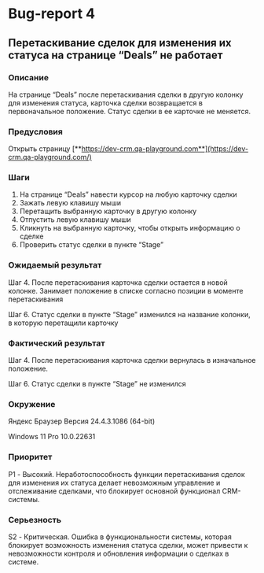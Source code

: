 # Bug-report 4

## Перетаскивание сделок для изменения их статуса на странице “Deals” не работает

### Описание

На странице “Deals” после перетаскивания сделки в другую колонку для изменения статуса, карточка сделки возвращается в первоначальное положение.  Статус сделки в ее карточке не меняется. 

### **Предусловия**

Открыть страницу [**https://dev-crm.qa-playground.com**](https://dev-crm.qa-playground.com/)

### Шаги

1. На странице “Deals” навести курсор на любую карточку сделки
2. Зажать левую клавишу мыши 
3. Перетащить выбранную карточку в другую колонку
4. Отпустить левую клавишу мыши
5. Кликнуть на выбранную карточку, чтобы открыть информацию о сделке
6. Проверить статус сделки в пункте “Stage”

### Ожидаемый результат

Шаг 4. После перетаскивания карточка сделки остается в новой колонке. Занимает положение в списке согласно позиции в моменте перетаскивания

Шаг 6. Статус сделки в пункте “Stage” изменился на название колонки, в которую перетащили карточку 

### Фактический результат

Шаг 4. После перетаскивания карточка сделки вернулась в изначальное положение.

Шаг 6. Статус сделки в пункте “Stage” не изменился

### Окружение

Яндекс Браузер Версия 24.4.3.1086 (64-bit)

Windows 11 Pro 10.0.22631

### Приоритет

P1 - Высокий. Неработоспособность функции перетаскивания сделок для изменения их статуса делает невозможным управление и отслеживание сделками, что блокирует основной функционал CRM-системы.

### Серьезность

S2 - Критическая. Ошибка в функциональности системы, которая блокирует возможность изменения статуса сделки, может привести к невозможности контроля и обновления информации о сделках в системе.